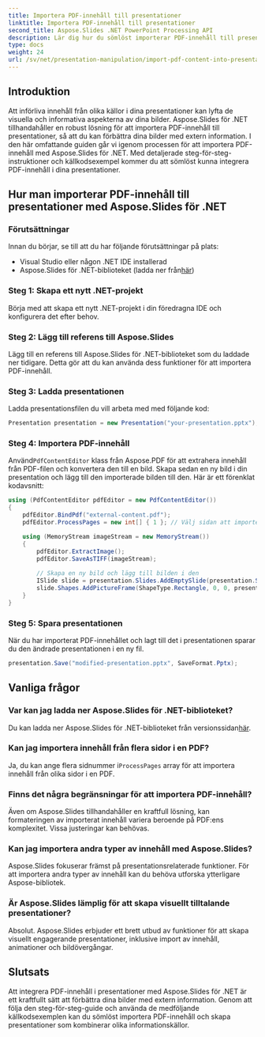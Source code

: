 ```yaml
---
title: Importera PDF-innehåll till presentationer
linktitle: Importera PDF-innehåll till presentationer
second_title: Aspose.Slides .NET PowerPoint Processing API
description: Lär dig hur du sömlöst importerar PDF-innehåll till presentationer med Aspose.Slides för .NET. Denna steg-för-steg-guide med källkod hjälper dig att förbättra dina presentationer genom att integrera externt PDF-innehåll.
type: docs
weight: 24
url: /sv/net/presentation-manipulation/import-pdf-content-into-presentations/
---
```


## Introduktion
Att införliva innehåll från olika källor i dina presentationer kan lyfta de visuella och informativa aspekterna av dina bilder. Aspose.Slides för .NET tillhandahåller en robust lösning för att importera PDF-innehåll till presentationer, så att du kan förbättra dina bilder med extern information. I den här omfattande guiden går vi igenom processen för att importera PDF-innehåll med Aspose.Slides för .NET. Med detaljerade steg-för-steg-instruktioner och källkodsexempel kommer du att sömlöst kunna integrera PDF-innehåll i dina presentationer.

## Hur man importerar PDF-innehåll till presentationer med Aspose.Slides för .NET

### Förutsättningar
Innan du börjar, se till att du har följande förutsättningar på plats:
- Visual Studio eller någon .NET IDE installerad
- Aspose.Slides för .NET-biblioteket (ladda ner från[här](https://releases.aspose.com/slides/net/))

### Steg 1: Skapa ett nytt .NET-projekt
Börja med att skapa ett nytt .NET-projekt i din föredragna IDE och konfigurera det efter behov.

### Steg 2: Lägg till referens till Aspose.Slides
Lägg till en referens till Aspose.Slides för .NET-biblioteket som du laddade ner tidigare. Detta gör att du kan använda dess funktioner för att importera PDF-innehåll.

### Steg 3: Ladda presentationen
Ladda presentationsfilen du vill arbeta med med följande kod:

```csharp
Presentation presentation = new Presentation("your-presentation.pptx");
```

### Steg 4: Importera PDF-innehåll
 Använd`PdfContentEditor` klass från Aspose.PDF för att extrahera innehåll från PDF-filen och konvertera den till en bild. Skapa sedan en ny bild i din presentation och lägg till den importerade bilden till den. Här är ett förenklat kodavsnitt:

```csharp
using (PdfContentEditor pdfEditor = new PdfContentEditor())
{
    pdfEditor.BindPdf("external-content.pdf");
    pdfEditor.ProcessPages = new int[] { 1 }; // Välj sidan att importera

    using (MemoryStream imageStream = new MemoryStream())
    {
        pdfEditor.ExtractImage();
        pdfEditor.SaveAsTIFF(imageStream);
        
        // Skapa en ny bild och lägg till bilden i den
        ISlide slide = presentation.Slides.AddEmptySlide(presentation.SlideSize);
        slide.Shapes.AddPictureFrame(ShapeType.Rectangle, 0, 0, presentation.SlideSize.Width, presentation.SlideSize.Height, imageStream);
    }
}
```

### Steg 5: Spara presentationen
När du har importerat PDF-innehållet och lagt till det i presentationen sparar du den ändrade presentationen i en ny fil.

```csharp
presentation.Save("modified-presentation.pptx", SaveFormat.Pptx);
```

## Vanliga frågor

### Var kan jag ladda ner Aspose.Slides för .NET-biblioteket?
Du kan ladda ner Aspose.Slides för .NET-biblioteket från versionssidan[här](https://releases.aspose.com/slides/net/).

### Kan jag importera innehåll från flera sidor i en PDF?
 Ja, du kan ange flera sidnummer i`ProcessPages` array för att importera innehåll från olika sidor i en PDF.

### Finns det några begränsningar för att importera PDF-innehåll?
Även om Aspose.Slides tillhandahåller en kraftfull lösning, kan formateringen av importerat innehåll variera beroende på PDF:ens komplexitet. Vissa justeringar kan behövas.

### Kan jag importera andra typer av innehåll med Aspose.Slides?
Aspose.Slides fokuserar främst på presentationsrelaterade funktioner. För att importera andra typer av innehåll kan du behöva utforska ytterligare Aspose-bibliotek.

### Är Aspose.Slides lämplig för att skapa visuellt tilltalande presentationer?
Absolut. Aspose.Slides erbjuder ett brett utbud av funktioner för att skapa visuellt engagerande presentationer, inklusive import av innehåll, animationer och bildövergångar.

## Slutsats
Att integrera PDF-innehåll i presentationer med Aspose.Slides för .NET är ett kraftfullt sätt att förbättra dina bilder med extern information. Genom att följa den steg-för-steg-guide och använda de medföljande källkodsexemplen kan du sömlöst importera PDF-innehåll och skapa presentationer som kombinerar olika informationskällor.